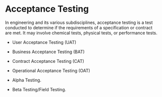 # Acceptance Testing

In engineering and its various subdisciplines, acceptance testing is a test conducted to determine if the requirements of a specification or contract are met. It may involve chemical tests, physical tests, or performance tests.

* User Acceptance Testing (UAT)

* Business Acceptance Testing (BAT)

* Contract Acceptance Testing (CAT)

* Operational Acceptance Testing (OAT)

* Alpha Testing.

* Beta Testing/Field Testing.


